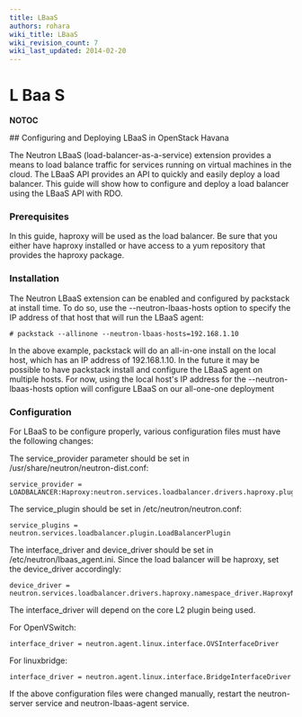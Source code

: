 ```yaml
---
title: LBaaS
authors: rohara
wiki_title: LBaaS
wiki_revision_count: 7
wiki_last_updated: 2014-02-20
---
```


# L Baa S

__NOTOC__

<div class="bg-boxes bg-boxes-single">
<div class="row">
<div class="offset3 span8 pull-s">
## Configuring and Deploying LBaaS in OpenStack Havana

The Neutron LBaaS (load-balancer-as-a-service) extension provides a means to load balance traffic for services running on virtual machines in the cloud. The LBaaS API provides an API to quickly and easily deploy a load balancer. This guide will show how to configure and deploy a load balancer using the LBaaS API with RDO.

### Prerequisites

In this guide, haproxy will be used as the load balancer. Be sure that you either have haproxy installed or have access to a yum repository that provides the haproxy package.

### Installation

The Neutron LBaaS extension can be enabled and configured by packstack at install time. To do so, use the --neutron-lbaas-hosts option to specify the IP address of that host that will run the LBaaS agent:

    # packstack --allinone --neutron-lbaas-hosts=192.168.1.10

In the above example, packstack will do an all-in-one install on the local host, which has an IP address of 192.168.1.10. In the future it may be possible to have packstack install and configure the LBaaS agent on multiple hosts. For now, using the local host's IP address for the --neutron-lbaas-hosts option will configure LBaaS on our all-one-one deployment

### Configuration

For LBaaS to be configure properly, various configuration files must have the following changes:

The service_provider parameter should be set in /usr/share/neutron/neutron-dist.conf:

    service_provider = LOADBALANCER:Haproxy:neutron.services.loadbalancer.drivers.haproxy.plugin_driver.HaproxyOnHostPluginDriver:default

The service_plugin should be set in /etc/neutron/neutron.conf:

    service_plugins = neutron.services.loadbalancer.plugin.LoadBalancerPlugin

The interface_driver and device_driver should be set in /etc/neutron/lbaas_agent.ini. Since the load balancer will be haproxy, set the device_driver accordingly:

    device_driver = neutron.services.loadbalancer.drivers.haproxy.namespace_driver.HaproxyNSDriver

The interface_driver will depend on the core L2 plugin being used.

For OpenVSwitch:

    interface_driver = neutron.agent.linux.interface.OVSInterfaceDriver

For linuxbridge:

    interface_driver = neutron.agent.linux.interface.BridgeInterfaceDriver

If the above configuration files were changed manually, restart the neutron-server service and neutron-lbaas-agent service.
